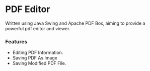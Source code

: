 # PDF Editor

Written using Java Swing and Apache PDF Box, aiming to provide a powerful pdf editor and viewer.

### Features

- Editing PDF Information.
- Saving PDF As Image
- Saving Modified PDF File.